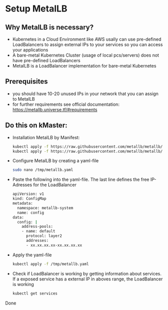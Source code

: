 # Setup MetalLB

## Why MetalLB is necessary?
* Kubernetes in a Cloud Environment like AWS usally can use pre-defined LoadBalancers to assign external IPs to your services so you can access your applications
* A bare-metal Kubernetes Cluster (usage of local pcs/servers) does not have pre-defined LoadBalancers
* MetalLB is a LoadBalancer implementation for bare-metal Kubernetes

## Prerequisites
* you should have 10-20 unused IPs in your network that you can assign to MetalLB
* for further requirements see official documentation: https://metallb.universe.tf/#requirements

## Do this on kMaster:

* Installation MetalLB by Manifest:
    ```bash
    kubectl apply -f https://raw.githubusercontent.com/metallb/metallb/v0.10.2/manifests/namespace.yaml
    kubectl apply -f https://raw.githubusercontent.com/metallb/metallb/v0.10.2/manifests/metallb.yaml
    ```

* Configure MetalLB by creating a yaml-file
    ```bash
    sudo nano /tmp/metallb.yaml
    ```
   
* Paste the following into the yaml-file. The last line defines the free IP-Adresses for the LoadBalancer
    ```bash
    apiVersion: v1
    kind: ConfigMap
    metadata:
      namespace: metallb-system
      name: config
    data:
      config: |
        address-pools:
        - name: default
          protocol: layer2
          addresses:
          - xx.xx.xx.xx-xx.xx.xx.xx
    ```
* Apply the yaml-file
    ```bash
    kubectl apply -f /tmp/metallb.yaml
    ```

* Check if LoadBalancer is working by getting information about services. If a exposed service has a external IP in aboves range, the LoadBalancer is working
    ```bash
    kubectl get services
    ```

Done
